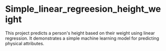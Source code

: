 # Simple_linear_regreesion_height_weight
This project predicts a person's height based on their weight using linear regression. It demonstrates a simple machine learning model for predicting physical attributes.

